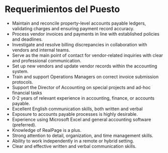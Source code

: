 # Requerimientos del Puesto

- Maintain and reconcile property-level accounts payable ledgers, validating charges and ensuring payment record accuracy.
- Process vendor invoices and payments in line with established policies and deadlines.
- Investigate and resolve billing discrepancies in collaboration with vendors and internal teams.
- Serve as the main point of contact for vendor-related inquiries with clear and professional communication.
- Set up new vendors and update vendor records within the accounting system.
- Train and support Operations Managers on correct invoice submission protocols.
- Support the Director of Accounting on special projects and ad-hoc financial tasks
- 0-2 years of relevant experience in accounting, finance, or accounts payable.
- Excellent English communication skills, both written and verbal
- Exposure to accounts payable processes is highly desirable.
- Experience using Microsoft Excel and general accounting software (preferred).
- Knowledge of RealPage is a plus.
- Strong attention to detail, organization, and time management skills.
- Ability to work independently in a remote or hybrid setting.
- Clear and effective written and verbal communication skills.
